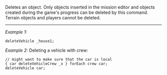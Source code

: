 Deletes an object. Only objects inserted in the mission editor and objects created during the game's progress can be deleted by this command. Terrain objects and players cannot be deleted.


---
*Example 1:*
```sqf
deleteVehicle _house1;
```

*Example 2:*
Deleting a vehicle with crew:

```sqf
// might want to make sure that the car is local
{ car deleteVehicleCrew _x } forEach crew car;
deleteVehicle car;
```